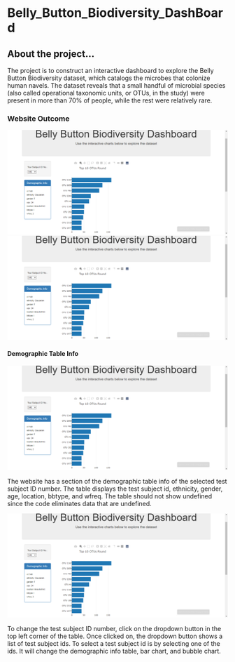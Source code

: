 # Belly_Button_Biodiversity_DashBoard

## About the project...

The project is to construct an interactive dashboard to explore the Belly Button Biodiversity dataset, which catalogs the microbes that colonize human navels. The dataset reveals that a small handful of microbial species (also called operational taxonomic units, or OTUs, in the study) were present in more than 70% of people, while the rest were relatively rare.

### Website Outcome

![Barchart and Demographic Example](https://github.com/samuelroiz/Belly_Button_Biodiversity_DashBoard/blob/main/images/demographic_and_barchart_ID_940.png)
![Bubblechart Example](https://github.com/samuelroiz/Belly_Button_Biodiversity_DashBoard/blob/main/images/demographic_and_barchart_ID_940.png)

#### Demographic Table Info

![Barchart and Demographic Example](https://github.com/samuelroiz/Belly_Button_Biodiversity_DashBoard/blob/main/images/demographic_and_barchart_ID_940.png)

The website has a section of the demographic table info of the selected test subject ID number. The table displays the test subject id, ethnicity, gender, age, location, bbtype, and wfreq. The table should not show undefined since the code eliminates data that are undefined. 

![Barchart and Demographic Example](https://github.com/samuelroiz/Belly_Button_Biodiversity_DashBoard/blob/main/images/demographic_and_barchart_ID_940.png)

To change the test subject ID number, click on the dropdown button in the top left corner of the table. Once clicked on, the dropdown button shows a list of test subject ids. To select a test subject id is by selecting one of the ids. It will change the demographic info table, bar chart, and bubble chart. 
